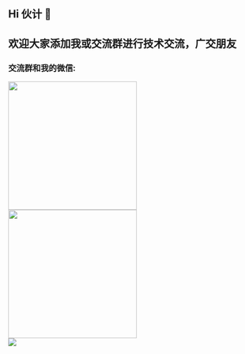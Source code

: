 ## Hi 伙计 👋

## 欢迎大家添加我或交流群进行技术交流，广交朋友  
### 交流群和我的微信:  
<img src="https://files.catbox.moe/21ftzt.png"  width="260"/><img src="https://files.catbox.moe/49cvq4.png" width="260" />  
![](https://komarev.com/ghpvc/?username=zhao-pf&color=dc143c)

